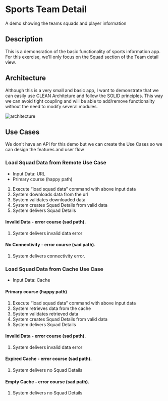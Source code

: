 # Sports Team Detail

A demo showing the teams squads and player information

## Description

This is a demonsration of the basic functionality of sports information app. For this exercise, we'll only focus on the Squad section of the Team detail view.

## Architecture

Although this is a very small and basic app, I want to demonstrate that we can easily use CLEAN Architeture and follow the SOLID principles. This way we can avoid tight coupling and will be able to add/remove functionality without the need to modify several modules.

![architecture](https://user-images.githubusercontent.com/1994477/190904523-625f3569-1cae-4de2-a240-f663d0c55d86.jpg)


## Use Cases
We don't have an API for this demo but we can create the Use Cases so we can design the features and user flow

### Load Squad Data from Remote Use Case

- Input Data: URL
- Primary course (happy path)

1. Execute “load squad data” command with above input data
2. System downloads data from the url
3. System validates downloaded data
4. System creates Squad Details from valid data
5. System delivers Squad Details 

#### Invalid Data - error course (sad path).
1. System delivers invalid data error

#### No Connectivity - error course (sad path).
1. System delivers connectivity error.

### Load Squad Data from Cache Use Case

- Input Data: Cache

#### Primary course (happy path) 

1. Execute “load squad data” command with above input data
2. System retrieves data from the cache
3. System validates retrieved data
4. System creates Squad Details from valid data
5. System delivers Squad Details 

#### Invalid Data - error course (sad path).
1. System delivers invalid data error

#### Expired Cache - error course (sad path).
1. System delivers no Squad Details

#### Empty Cache - error course (sad path).
1. System delivers no Squad Details

